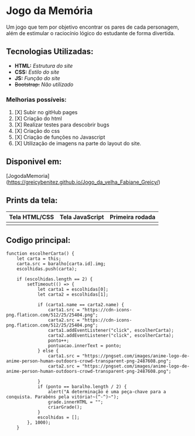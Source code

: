 
# Jogo da Memória
Um jogo que tem por objetivo encontrar os pares
de cada personagem, além de estimular o raciocínio lógico
do estudante de forma divertida.

## Tecnologias Utilizadas:
- **HTML:** _Estrutura do site_
- **CSS:** _Estilo do site_
- **JS:** _Função do site_
- ~~Bootstrap:~~ _Não utilizado_

### Melhorias possíveis:
1. [X] Subir no gitHub pages
2. [X] Criação do html
3. [X] Realizar testes para descobrir bugs 
4. [X] Criação do css
5. [X] Criação de funções no Javascript
6. [X] Utilização de imagens na parte do layout do site.

## Disponivel em: 
[JogodaMemoria] (https://greicybenitez.github.io/Jogo_da_velha_Fabiane_Greicy/)

## Prints da tela:
| Tela HTML/CSS|Tela JavaScript|Primeira rodada|
|--------------|---------------|---------------|
|              |               |               |

## Codigo principal:
```js:
function escolherCarta() {
    let carta = this;
    carta.src = baralho[carta.id].img;
    escolhidas.push(carta);

    if (escolhidas.length == 2) {
        setTimeout(() => {
            let carta1 = escolhidas[0];
            let carta2 = escolhidas[1];

            if (carta1.name == carta2.name) {
                carta1.src = "https://cdn-icons-png.flaticon.com/512/25/25404.png";
                carta2.src = "https://cdn-icons-png.flaticon.com/512/25/25404.png";
                carta1.addEventListener("click", escolherCarta);
                carta2.addEventListener("click", escolherCarta);
                ponto++;
                pontuacao.innerText = ponto;
            } else {
                carta1.src = "https://pngset.com/images/anime-logo-de-anime-person-human-outdoors-crowd-transparent-png-2487608.png";
                carta2.src = "https://pngset.com/images/anime-logo-de-anime-person-human-outdoors-crowd-transparent-png-2487608.png";

            }
            if (ponto == baralho.length / 2) {
                alert("A determinação é uma peça-chave para a conquista. Parabéns pela vitória!~(^-^)~");
                grade.innerHTML = "";
                criarGrade();
            }
            escolhidas = [];
        }, 1000);
    }

```













